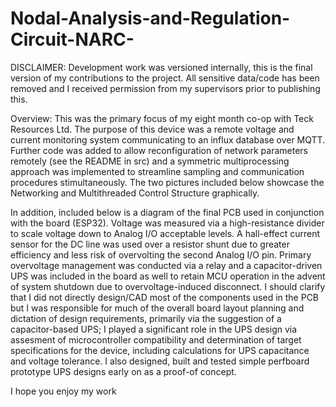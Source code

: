 # Nodal-Analysis-and-Regulation-Circuit-NARC-

DISCLAIMER: Development work was versioned internally, this is the final version of my contributions to the project. All sensitive data/code has been removed and I 
received permission from my supervisors prior to publishing this.

Overview: This was the primary focus of my eight month co-op with Teck Resources Ltd. The purpose of this device was a remote voltage and current monitoring system 
communicating to an influx database over MQTT. Further code was added to allow reconfiguration of network parameters remotely (see the README in src) and a symmetric multiprocessing approach was implemented to streamline sampling and communication procedures stimultaneously. The two pictures included below showcase the Networking and Multithreaded Control Structure graphically.

In addition, included below is a diagram of the final PCB used in conjunction with the board (ESP32). Voltage was measured via a high-resistance divider to scale voltage down to Analog I/O acceptable levels. A hall-effect current sensor for the DC line was used over a resistor shunt due to greater efficiency and less risk of overvolting the second Analog I/O pin. Primary overvoltage management was conducted via a relay and a capacitor-driven UPS was included in the board as well to retain MCU operation in the advent of system shutdown due to overvoltage-induced disconnect. I should clarify that I did not directly design/CAD most of the components used in the PCB but I was responsible for much of the overall board layout planning and dictation of design requirements, primarily via the suggestion of a capacitor-based UPS; I played a significant role in the UPS design via assesment of microcontroller compatibility and determination of target specifications for the device, including calculations for UPS capacitance and voltage tolerance. I also designed, built and tested simple perfboard prototype UPS designs early on as a proof-of concept.

I hope you enjoy my work

